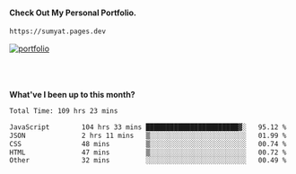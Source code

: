 #### Check Out My Personal Portfolio.
````bash
https://sumyat.pages.dev
````

<a href='https://sumyat.pages.dev/'>
    <img src='https://github.com/sumyat-aung/sumyat-aung/assets/108873224/c9b4f2be-c585-4dd3-84e1-692c3854a6d8' alt='portfolio' align='center' />
</a>


<br />
<br />


<br />
<br />

**What've I been up to this month?**

<!--START_SECTION:waka-->

```txt
Total Time: 109 hrs 23 mins

JavaScript        104 hrs 33 mins ███████████████████████▓░   95.12 %
JSON              2 hrs 11 mins   ▒░░░░░░░░░░░░░░░░░░░░░░░░   01.99 %
CSS               48 mins         ▒░░░░░░░░░░░░░░░░░░░░░░░░   00.74 %
HTML              47 mins         ▒░░░░░░░░░░░░░░░░░░░░░░░░   00.72 %
Other             32 mins         ░░░░░░░░░░░░░░░░░░░░░░░░░   00.49 %
```

<!--END_SECTION:waka-->




